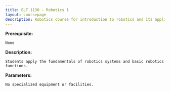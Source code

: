 ```yaml
---
title: ELT 1130 - Robotics 1
layout: coursepage
description: Robotics course for introduction to robotics and its applications
---
```

    
**Prerequisite:**

    None 

**Description:**

    Students apply the fundamentals of robotics systems and basic robotics functions.

**Parameters:**

    No specialized equipment or facilities.
